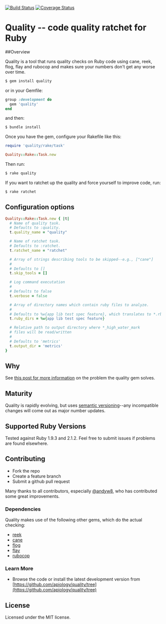[![Build Status](https://travis-ci.org/apiology/quality.png)](https://travis-ci.org/apiology/quality)
[![Coverage Status](https://coveralls.io/repos/apiology/quality/badge.png?branch=master)](https://coveralls.io/r/apiology/quality?branch=master)


# Quality -- code quality ratchet for Ruby

##Overview

Quality is a tool that runs quality checks on Ruby code using cane,
reek, flog, flay and rubocop and makes sure your numbers don't get any
worse over time.

```bash
$ gem install quality
```

or in your Gemfile:

```ruby
group :development do
  gem 'quality'
end
```
and then:

```bash
$ bundle install
```

Once you have the gem, configure your Rakefile like this:

```ruby
require 'quality/rake/task'

Quality::Rake::Task.new
```

Then run:

```bash
$ rake quality
```

If you want to ratchet up the quality and force yourself to improve
code, run:

```bash
$ rake ratchet
```

## Configuration options

```ruby
Quality::Rake::Task.new { |t|
  # Name of quality task.
  # Defaults to :quality.
  t.quality_name = "quality"

  # Name of ratchet task.
  # Defaults to :ratchet.
  t.ratchet_name = "ratchet"

  # Array of strings describing tools to be skipped--e.g., ["cane"]
  #
  # Defaults to []
  t.skip_tools = []

  # Log command executation
  #
  # Defaults to false
  t.verbose = false

  # Array of directory names which contain ruby files to analyze.
  #
  # Defaults to %w{app lib test spec feature}, which translates to *.rb in the base directory, as well as those directories.
  t.ruby_dirs = %w{app lib test spec feature}

  # Relative path to output directory where *_high_water_mark
  # files will be read/written
  #
  # Defaults to 'metrics'
  t.output_dir = 'metrics'
}
```

## Why

See [this post for more information](http://blog.apiology.cc/2014/06/scalable-quality-part-1.html) on the problem the quality gem solves.

## Maturity

Quality is rapidly evolving, but uses [semantic versioning](http://semver.org/)--any incompatible changes will come out as major number updates.

## Supported Ruby Versions

Tested against Ruby 1.9.3 and 2.1.2.  Feel free to submit issues if problems are found elsewhere.

## Contributing

* Fork the repo
* Create a feature branch
* Submit a github pull request

Many thanks to all contributors, especially [@andyw8](https://github.com/andyw8), who has contributed some great improvements.

### Dependencies

Quality makes use of the following other gems, which do the actual checking:

* [reek](https://github.com/troessner/reek)
* [cane](https://github.com/square/cane)
* [flog](https://github.com/seattlerb/flog)
* [flay](https://github.com/seattlerb/flay)
* [rubocop](https://github.com/bbatsov/rubocop)

### Learn More

* Browse the code or install the latest development version from [https://github.com/apiology/quality/tree](https://github.com/apiology/quality/tree)

## License

Licensed under the MIT license.
